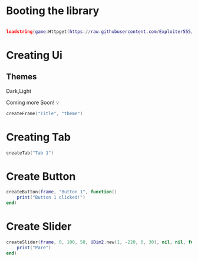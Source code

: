 # Booting the library
```lua

loadstring(game:Httpget(https://raw.githubusercontent.com/Exploiter555/Scripts/main/XB.lua))()
```

# Creating Ui
## Themes
Dark,Light

Coming more Soon! 💡
```lua
createFrame("Title", "theme")
```


# Creating Tab
```lua
createTab("Tab 1")
```

# Create Button
```lua
createButton(frame, "Button 1", function()
    print("Button 1 clicked!")
end)
```

# Create Slider
```lua
createSlider(frame, 0, 100, 50, UDim2.new(1, -220, 0, 30), nil, nil, function()
    print("Pare")
end)
```